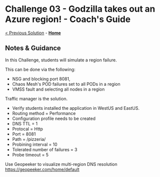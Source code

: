 # Challenge 03 - Godzilla takes out an Azure region! - Coach's Guide 

[< Previous Solution](./Solution-02.md) - **[Home](./README.md)**

## Notes & Guidance

In this Challenge, students will simulate a region failure. 

This can be done via the following: 
- NSG and blocking port 8081, 
- Chaos Mesh's POD failures set to all PODs in a region
- VMSS fault and selecting all nodes in a region

Traffic manager is the solution.  
- Verify students installed the application in WestUS and EastUS.  
- Routing method = Performance
- Configuration profile needs to be created
 - DNS TTL = 1
 - Protocal = Http
 - Port = 8081
 - Path = /pizzeria/
 - Probining interval = 10
 - Tolerated number of failures = 3
 - Probe timeout = 5
 
Use Geopeeker to visualize multi-region DNS resolution https://geopeeker.com/home/default

